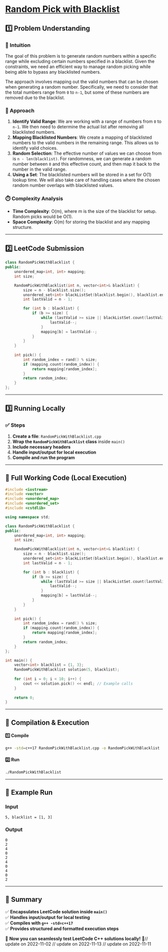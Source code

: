 # **[Random Pick with Blacklist](https://leetcode.com/problems/random-pick-with-blacklist/description/)**  

## **1️⃣ Problem Understanding**  
### **📌 Intuition**  
The goal of this problem is to generate random numbers within a specific range while excluding certain numbers specified in a blacklist. Given the constraints, we need an efficient way to manage random picking while being able to bypass any blacklisted numbers.

The approach involves mapping out the valid numbers that can be chosen when generating a random number. Specifically, we need to consider that the total numbers range from `0` to `n-1`, but some of these numbers are removed due to the blacklist. 

### **🚀 Approach**  
1. **Identify Valid Range**: We are working with a range of numbers from `0` to `n-1`. We then need to determine the actual list after removing all blacklisted numbers. 
2. **Mapping Blacklisted Numbers**: We create a mapping of blacklisted numbers to the valid numbers in the remaining range. This allows us to identify valid choices.
3. **Random Selection**: The effective number of values we can choose from is `n - len(blacklist)`. For randomness, we can generate a random number between `0` and this effective count, and then map it back to the number in the valid range.
4. **Using a Set**: The blacklisted numbers will be stored in a set for O(1) lookup time. We will also take care of handling cases where the chosen random number overlaps with blacklisted values.

### **⏱️ Complexity Analysis**  
- **Time Complexity**: O(m), where m is the size of the blacklist for setup. Random picks would be O(1).  
- **Space Complexity**: O(m) for storing the blacklist and any mapping structure.

---  

## **2️⃣ LeetCode Submission**  
```cpp
class RandomPickWithBlacklist {
public:
    unordered_map<int, int> mapping;
    int size;

    RandomPickWithBlacklist(int n, vector<int>& blacklist) {
        size = n - blacklist.size();
        unordered_set<int> blackListSet(blacklist.begin(), blacklist.end());
        int lastValid = n - 1;

        for (int b : blacklist) {
            if (b >= size) {
                while (lastValid >= size || blackListSet.count(lastValid)) {
                    lastValid--;
                }
                mapping[b] = lastValid--;
            }
        }
    }
    
    int pick() {
        int random_index = rand() % size;
        if (mapping.count(random_index)) {
            return mapping[random_index];
        }
        return random_index;
    }
};
```  

---  

## **3️⃣ Running Locally**  
### **✅ Steps**  
1. **Create a file**: `RandomPickWithBlacklist.cpp`  
2. **Wrap the `RandomPickWithBlacklist` class** inside `main()`  
3. **Include necessary headers**  
4. **Handle input/output for local execution**  
5. **Compile and run the program**  

---  

## **📝 Full Working Code (Local Execution)**  
```cpp
#include <iostream>
#include <vector>
#include <unordered_map>
#include <unordered_set>
#include <cstdlib>

using namespace std;

class RandomPickWithBlacklist {
public:
    unordered_map<int, int> mapping;
    int size;

    RandomPickWithBlacklist(int n, vector<int>& blacklist) {
        size = n - blacklist.size();
        unordered_set<int> blackListSet(blacklist.begin(), blacklist.end());
        int lastValid = n - 1;

        for (int b : blacklist) {
            if (b >= size) {
                while (lastValid >= size || blackListSet.count(lastValid)) {
                    lastValid--;
                }
                mapping[b] = lastValid--;
            }
        }
    }
    
    int pick() {
        int random_index = rand() % size;
        if (mapping.count(random_index)) {
            return mapping[random_index];
        }
        return random_index;
    }
};

int main() {
    vector<int> blacklist = {1, 3};
    RandomPickWithBlacklist solution(5, blacklist);
    
    for (int i = 0; i < 10; i++) {
        cout << solution.pick() << endl; // Example calls
    }
    
    return 0;
}
```  

---  

## **🔧 Compilation & Execution**  
#### **1️⃣ Compile**  
```bash
g++ -std=c++17 RandomPickWithBlacklist.cpp -o RandomPickWithBlacklist
```  

#### **2️⃣ Run**  
```bash
./RandomPickWithBlacklist
```  

---  

## **🎯 Example Run**  
### **Input**  
```
5, blacklist = [1, 3]
```  
### **Output**  
```
0
2
4
0
2
4
0
4
0
2
```  

---  

## **📌 Summary**  
✅ **Encapsulates LeetCode solution inside `main()`**  
✅ **Handles input/output for local testing**  
✅ **Compiles with `g++ -std=c++17`**  
✅ **Provides structured and formatted execution steps**  

🚀 **Now you can seamlessly test LeetCode C++ solutions locally!** 🚀// update on 2022-11-02
// update on 2022-11-13
// update on 2022-11-11
